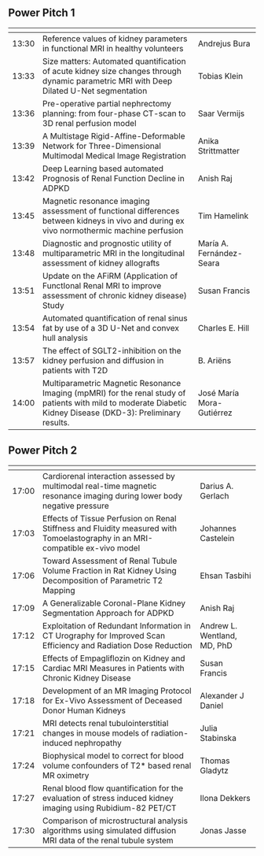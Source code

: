 ## Power Pitch 1

|<!-- -->|<!-- -->|<!-- -->|
|-------|----------------------------------------------------------------------------------------------------------------------------------------------------------------|---------------------------|
| 13:30 | Reference values of kidney parameters in functional MRI in healthy volunteers                                                                                  | Andrejus Bura             |
| 13:33 | Size matters: Automated quantification of acute kidney size changes through dynamic parametric MRI with Deep Dilated U-Net segmentation                        | Tobias Klein              |
| 13:36 | Pre-operative partial nephrectomy planning: from four-phase CT-scan to 3D renal perfusion model                                                                | Saar Vermijs              |
| 13:39 | A Multistage Rigid-Affine-Deformable Network for Three-Dimensional Multimodal Medical Image Registration                                                       | Anika Strittmatter        |
| 13:42 | Deep Learning based automated Prognosis of Renal Function Decline in ADPKD                                                                                     | Anish Raj                 |
| 13:45 | Magnetic resonance imaging assessment of functional differences between kidneys in vivo and during ex vivo normothermic machine perfusion                      | Tim Hamelink              |
| 13:48 | Diagnostic and prognostic utility of multiparametric MRI in the longitudinal assessment of kidney allografts                                                   | María A. Fernández-Seara  |
| 13:51 | Update on the AFiRM (Application of FunctIonal Renal MRI to improve assessment of chronic kidney disease) Study                                                | Susan Francis             |
| 13:54 | Automated quantification of renal sinus fat by use of a 3D U-Net and convex hull analysis                                                                      | Charles E. Hill           |
| 13:57 | The effect of SGLT2-inhibition on the kidney perfusion and diffusion in patients with T2D                                                                      | B. Ariëns                 |
| 14:00 | Multiparametric Magnetic Resonance Imaging (mpMRI) for the renal study of patients with mild to moderate Diabetic Kidney Disease (DKD-3): Preliminary results. | José María Mora-Gutiérrez |

## Power Pitch 2

|<!-- -->|<!-- -->|<!-- -->|
|-------|-------------------------------------------------------------------------------------------------------------------------------|-----------------------------|
| 17:00 | Cardiorenal interaction assessed by multimodal real-time magnetic resonance imaging during lower body negative pressure       | Darius A. Gerlach           |
| 17:03 | Effects of Tissue Perfusion on Renal Stiffness and Fluidity measured with Tomoelastography in an MRI-compatible ex-vivo model | Johannes Castelein          |
| 17:06 | Toward Assessment of Renal Tubule Volume Fraction in Rat Kidney Using Decomposition of Parametric T2 Mapping                  | Ehsan Tasbihi               |
| 17:09 | A Generalizable Coronal-Plane Kidney Segmentation Approach for ADPKD                                                          | Anish Raj                   |
| 17:12 | Exploitation of Redundant Information in CT Urography for Improved Scan Efficiency and Radiation Dose Reduction               | Andrew L. Wentland, MD, PhD |
| 17:15 | Effects of Empagliflozin on Kidney and Cardiac MRI Measures in Patients with Chronic Kidney Disease                           | Susan Francis               |
| 17:18 | Development of an MR Imaging Protocol for Ex-Vivo Assessment of Deceased Donor Human Kidneys                                  | Alexander J Daniel          |
| 17:21 | MRI detects renal tubulointerstitial changes in mouse models of radiation-induced nephropathy                                 | Julia Stabinska             |
| 17:24 | Biophysical model to correct for blood volume confounders of T2* based renal MR oximetry                                      | Thomas Gladytz              |
| 17:27 | Renal blood flow quantification for the evaluation of stress induced kidney imaging using Rubidium-82 PET/CT                  | Ilona Dekkers               |
| 17:30 | Comparison of microstructural analysis algorithms using simulated diffusion MRI data of the renal tubule system               | Jonas Jasse                 |
